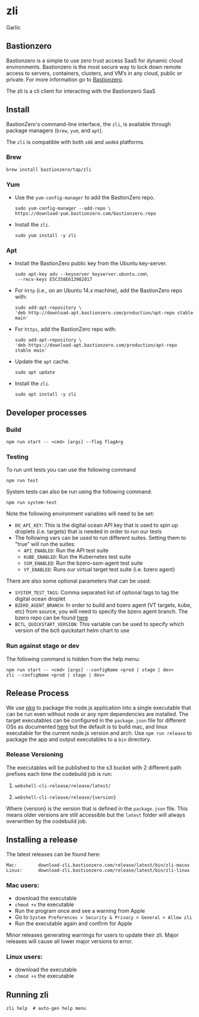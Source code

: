 # zli

Garlic

## Bastionzero

Bastionzero is a simple to use zero trust access SaaS for dynamic cloud environments. Bastionzero is the most secure way to lock down remote access to servers, containers, clusters, and VM’s in any cloud, public or private. For more information go to [Bastionzero](https://www.bastionzero.com).

The zli is a cli client for interacting with the Bastionzero SaaS

## Install

BastionZero's command-line interface, the `zli`, is available through package managers (`brew`, `yum`, and `apt`).

The `zli` is compatible with both `x86` and `amd64` platforms.
### Brew
```
brew install bastionzero/tap/zli
```

### Yum

*   Use the `yum-config-manager` to add the BastionZero repo.
    ```
    sudo yum-config-manager --add-repo \
    https://download-yum.bastionzero.com/bastionzero.repo
    ```
    
*   Install the `zli`.
    ```
    sudo yum install -y zli
    ```

### Apt
*   Install the BastionZero public key from the Ubuntu key-server.
    ```
    sudo apt-key adv --keyserver keyserver.ubuntu.com\
     --recv-keys E5C358E613982017
    ```

*   For `http` (i.e., on an Ubuntu 14.x machine), add the BastionZero repo with:
    ```
    sudo add-apt-repository \
    'deb http://download-apt.bastionzero.com/production/apt-repo stable main'
    ```

*   For `https`, add the BastionZero repo with:
    ```
    sudo add-apt-repository \
    'deb https://download-apt.bastionzero.com/production/apt-repo stable main'
    ```

*   Update the `apt` cache.
    ```
    sudo apt update
    ```

*   Install the `zli`.
    ```
    sudo apt install -y zli
    ```

## Developer processes

### Build

```
npm run start -- <cmd> [args] --flag flagArg
```

### Testing

To run unit tests you can use the following command
```
npm run test
```

System tests can also be run using the following command: 
```
npm run system-test
```

Note the following environment variables will need to be set: 
* `DO_API_KEY`: This is the digital ocean API key that is used to spin up droplets (i.e. targets) that is needed in order to run our tests
* The following vars can be used to run different suites. Setting them to "true" will run the suites: 
    * `API_ENABLED`: Run the API test suite
    * `KUBE_ENABLED`: Run the Kubernetes test suite
    * `SSM_ENABLED`: Run the bzero-ssm-agent test suite
    * `VT_ENABLED`: Runs our virtual target test suite (i.e. bzero agent)

There are also some optional parameters that can be used: 
* `SYSTEM_TEST_TAGS`: Comma separated list of optional tags to tag the digital ocean droplet
* `BZERO_AGENT_BRANCH`: In order to build and bzero agent (VT targets, kube, etc) from source, you will need to specify the bzero agent branch. The bzero repo can be found [here](https://github.com/bastionzero/bzero)
* `BCTL_QUICKSTART_VERSION`: This variable can be used to specify which version of the bctl quickstart helm chart to use

### Run against stage or dev

The following command is hidden from the help menu:

```
npm run start -- <cmd> [args] --configName <prod | stage | dev>
zli --configName <prod | stage | dev>
```

## Release Process

We use [pkg](https://github.com/vercel/pkg) to package the node.js application into a single executable that can be run even without node or any npm dependencies are installed. The target executables can be configured in the `package.json` file for different OSs as documented [here](https://github.com/vercel/pkg#targets) but the default is to build mac, and linux executable for the current node.js version and arch. Use `npm run release` to package the app and output executables to a `bin` directory.

### Release Versioning

The executables will be published to the s3 bucket with 2 different path prefixes each time the codebuild job is run:

1. `webshell-cli-release/release/latest/`

2. `webshell-cli-release/release/{version}`

Where {version} is the version that is defined in the `package.json` file. This means older versions are still accessible but the `latest` folder will always overwritten by the codebuild job.

## Installing a release

The latest releases can be found here:

```
Mac:        download-zli.bastionzero.com/release/latest/bin/zli-macos
Linux:      download-zli.bastionzero.com/release/latest/bin/zli-linux
```

### Mac users:

- download the executable
- `chmod +x` the executable
- Run the program once and see a warning from Apple
- Go to `System Preferences > Security & Privacy > General > Allow zli`
- Run the executable again and confirm for Apple

Minor releases generating warnings for users to update their zli. Major releases
will cause all lower major versions to error.

### Linux users:

- download the executable
- `chmod +x` the executable

## Running zli

```
zli help  # auto-gen help menu
```
